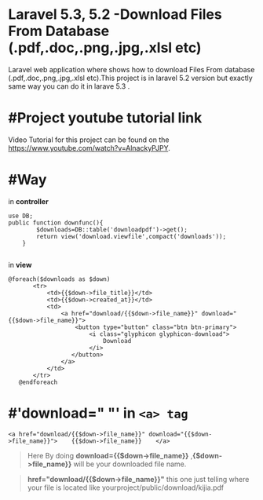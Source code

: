 # Laravel 5.3, 5.2 -Download Files From Database (.pdf,.doc,.png,.jpg,.xlsl etc)

Laravel web application where shows how to download Files From database (.pdf,.doc,.png,.jpg,.xlsl etc).This project is in laravel 5.2 version but exactly same  way you 
can do it in larave 5.3 .


#Project youtube tutorial link
======

Video Tutorial for this project can be found on the https://www.youtube.com/watch?v=AlnackyPJPY.


#Way
======

in **controller**

```laravel
use DB;
public function downfunc(){
    	$downloads=DB::table('downloadpdf')->get();
    	return view('download.viewfile',compact('downloads'));
    }
    
```
    
 in **view**
 
 ```laravel
 @foreach($downloads as $down)
		<tr>
			<td>{{$down->file_title}}</td>
			<td>{{$down->created_at}}</td>
			<td>
				<a href="download/{{$down->file_name}}" download="{{$down->file_name}}">
					<button type="button" class="btn btn-primary">
						<i class="glyphicon glyphicon-download">
							Download
						</i>
				   </button>
				</a>
			</td>
		</tr>
	@endforeach
```

#'download=" "' in  ``` <a> tag  ```
======

```laravel
<a href="download/{{$down->file_name}}" download="{{$down->file_name}}">	{{$down->file_name}}	</a>
```

>Here By doing **download={{$down->file_name}}** ,**{$down->file_name}}** will be your downloaded file name.

>**href="download/{{$down->file_name}}"** this one just telling where your file is located like yourproject/public/download/kijia.pdf

